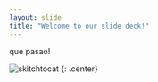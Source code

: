 ```yaml
---
layout: slide
title: "Welcome to our slide deck!"
---
```


que pasao!

![skitchtocat](https://octodex.github.com/images/skitchtocat.png)
{: .center}
